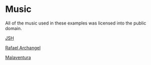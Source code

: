 # Music

All of the music used in these examples was licensed into the public domain.

[JSH](https://soundcloud.com/thejshmsc/stardust)

[Rafael Archangel](https://rafaelarchangel.bandcamp.com/)

[Malaventura](https://freemusicarchive.org/music/Malaventura/)

